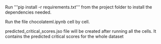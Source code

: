 Run '''pip install -r requirements.txt''' from the project folder to install the dependencies needed.

Run the file chocolateml.ipynb cell by cell.

predicted_critical_scores.jso file will be created after running all the cells. It contains the predicted critical scores for the whole dataset
